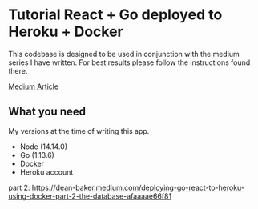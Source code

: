 # Tutorial React + Go deployed to Heroku + Docker

This codebase is designed to be used in conjunction with the medium series I have written. For best results please follow the instructions found there.

[Medium Article](https://levelup.gitconnected.com/deploying-go-react-to-heroku-using-docker-9844bf075228)

## What you need

My versions at the time of writing this app.

- Node (14.14.0)
- Go (1.13.6)
- Docker
- Heroku account

part 2: https://dean-baker.medium.com/deploying-go-react-to-heroku-using-docker-part-2-the-database-afaaaae66f81
